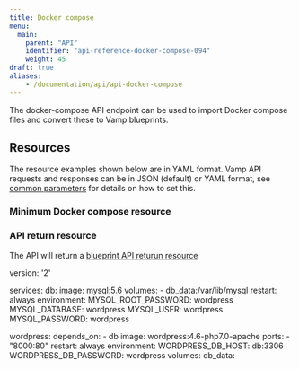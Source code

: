 ```yaml
---
title: Docker compose
menu:
  main:
    parent: "API"
    identifier: "api-reference-docker-compose-094"
    weight: 45
draft: true
aliases:
    - /documentation/api/api-docker-compose
---
```


The docker-compose API endpoint can be used to import Docker compose files and convert these to Vamp blueprints.

## Resources
The resource examples shown below are in YAML format. Vamp API requests and responses can be in JSON (default) or YAML format, see [common parameters](/documentation/api/v0.9.4/using-the-api) for details on how to set this. 

### Minimum Docker compose resource

### API return resource
The API will return a [blueprint API returun resource](/documentation/api/api-blueprints/#api-return-resource)

version: '2'

services:
   db:
     image: mysql:5.6
     volumes:
       - db_data:/var/lib/mysql
     restart: always
     environment:
       MYSQL_ROOT_PASSWORD: wordpress
       MYSQL_DATABASE: wordpress
       MYSQL_USER: wordpress
       MYSQL_PASSWORD: wordpress

   wordpress:
     depends_on:
       - db
     image: wordpress:4.6-php7.0-apache
     ports:
       - "8000:80"
     restart: always
     environment:
       WORDPRESS_DB_HOST: db:3306
       WORDPRESS_DB_PASSWORD: wordpress
volumes:
    db_data: